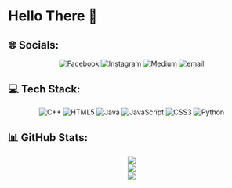# Hello There 👋

## 🌐 Socials:

<div align="center">

[![Facebook](https://img.shields.io/badge/Facebook-%231877F2.svg?logo=Facebook&logoColor=white)](https://facebook.com/ramdanimulyadi) [![Instagram](https://img.shields.io/badge/Instagram-%23E4405F.svg?logo=Instagram&logoColor=white)](https://instagram.com/ramdan.wav) [![Medium](https://img.shields.io/badge/Medium-12100E?logo=medium&logoColor=white)](https://medium.com/@ramdanimulyadi) [![email](https://img.shields.io/badge/Email-D14836?logo=gmail&logoColor=white)](mailto:dannymld41@gmail.com)

</div>

## 💻 Tech Stack:

<div align="center">

![C++](https://img.shields.io/badge/c++-%2300599C.svg?style=for-the-badge&logo=c%2B%2B&logoColor=white) ![HTML5](https://img.shields.io/badge/html5-%23E34F26.svg?style=for-the-badge&logo=html5&logoColor=white) ![Java](https://img.shields.io/badge/java-%23ED8B00.svg?style=for-the-badge&logo=openjdk&logoColor=white) ![JavaScript](https://img.shields.io/badge/javascript-%23323330.svg?style=for-the-badge&logo=javascript&logoColor=%23F7DF1E) ![CSS3](https://img.shields.io/badge/css3-%231572B6.svg?style=for-the-badge&logo=css3&logoColor=white) ![Python](https://img.shields.io/badge/python-3670A0?style=for-the-badge&logo=python&logoColor=ffdd54)

</div>

## 📊 GitHub Stats:

<div align="center">

![](https://github-readme-stats.vercel.app/api?username=Ramdani101&theme=tokyonight&hide_border=false&include_all_commits=true&count_private=true)<br/>
![](https://nirzak-streak-stats.vercel.app/?user=Ramdani101&theme=tokyonight&hide_border=false)<br/>
![](https://github-readme-stats.vercel.app/api/top-langs/?username=Ramdani101&theme=tokyonight&hide_border=false&include_all_commits=true&count_private=true&layout=compact)

</div>

<!-- Proudly created with GPRM ( https://gprm.itsvg.in ) -->
